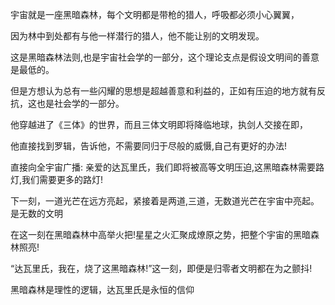 宇宙就是一座黑暗森林，每个文明都是带枪的猎人，呼吸都必须小心翼翼，

因为林中到处都有与他一样潜行的猎人，他不能让别的文明发现。

这是黑暗森林法则,也是宇宙社会学的一部分，这个理论支点是假设文明间的善意是最低的。

但是方想认为总有一些闪耀的思想是超越善意和利益的，正如有压迫的地方就有反抗，这也是社会学的一部分。

他穿越进了《三体》的世界，而且三体文明即将降临地球，执剑人交接在即，

他直接找到罗辑，告诉他，不需要同归于尽般的威慑,自己有更好的办法!

直接向全宇宙广播: 亲爱的达瓦里氏，我们即将被高等文明压迫,这黑暗森林需要路灯,我们需要更多的路灯!

下一刻，一道光芒在远方亮起，紧接着是两道,三道，无数道光芒在宇宙中亮起。是无数的文明

在这一刻在黑暗森林中高举火把!星星之火汇聚成燎原之势，把整个宇宙的黑暗森林照亮!

“达瓦里氏，我在，烧了这黑暗森林!”这一刻，即便是归零者文明都在为之颤抖!

黑暗森林是理性的逻辑，达瓦里氏是永恒的信仰